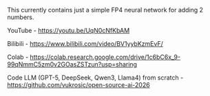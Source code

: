 This currently contains just a simple FP4 neural network for adding 2 numbers.

YouTube - https://youtu.be/UqN0cNfKbAM

Bilibili - https://www.bilibili.com/video/BV1yybKzmEvF/

Colab - https://colab.research.google.com/drive/1c6bC6x_9-99qNmmC5zm0v2GOasZSTzun?usp=sharing

Code LLM (GPT-5, DeepSeek, Qwen3, Llama4) from scratch - https://github.com/vukrosic/open-source-ai-2026
